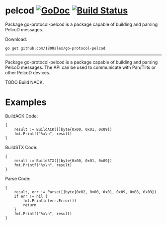 # pelcod [![GoDoc](https://godoc.org/github.com/1800alex/go-protocol-pelcod?status.svg)](https://godoc.org/github.com/1800alex/go-protocol-pelcod) [![Build Status](https://travis-ci.com/1800alex/go-protocol-pelcod.png?branch=master)](https://travis-ci.com/1800alex/go-protocol-pelcod)
Package go-protocol-pelcod is a package capable of building and parsing PelcoD messages.

Download:
```shell
go get github.com/1800alex/go-protocol-pelcod
```

* * *
Package go-protocol-pelcod is a package capable of building and parsing PelcoD messages.
The API can be used to communicate with Pan/Tilts or other PelcoD devices.

TODO Build NACK.





# Examples

BuildACK
Code:

```
{
	result := BuildACK([]byte{0x00, 0x01, 0x09})
	fmt.Printf("%x\n", result)
}
```


BuildSTX
Code:

```
{
	result := BuildSTX([]byte{0x00, 0x01, 0x09})
	fmt.Printf("%x\n", result)
}
```


Parse
Code:

```
{
	result, err := Parse([]byte{0x02, 0x00, 0x01, 0x09, 0x08, 0x03})
	if err != nil {
		fmt.Println(err.Error())
		return
	}
	fmt.Printf("%x\n", result)
}
```




